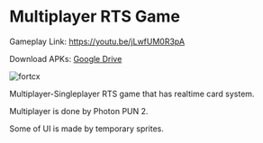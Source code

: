 # Multiplayer RTS Game



  Gameplay Link: https://youtu.be/jLwfUM0R3pA

  Download APKs: [Google Drive](https://drive.google.com/drive/folders/1gt929S-dGiFW6MBxv4m8KOZ0hI-i3WJT?usp=drive_link)

  ![fortcx](https://user-images.githubusercontent.com/76924597/210426856-f0094df5-5cda-4a31-bf3d-2f541bb0f2c5.jpg)
  

  Multiplayer-Singleplayer RTS game that has realtime card system.
  
  Multiplayer is done by Photon PUN 2.
  
  Some of UI is made by temporary sprites.

